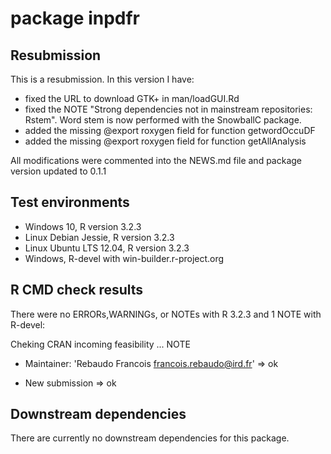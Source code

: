 # package inpdfr

## Resubmission
This is a resubmission. In this version I have:
* fixed the URL to download GTK+ in man/loadGUI.Rd
* fixed the NOTE "Strong dependencies not in mainstream repositories: Rstem". Word stem is now performed with the SnowballC package.
* added the missing @export roxygen field for function getwordOccuDF
* added the missing @export roxygen field for function getAllAnalysis

All modifications were commented into the NEWS.md file and package version updated to 0.1.1

## Test environments
* Windows 10, R version 3.2.3
* Linux Debian Jessie, R version 3.2.3
* Linux Ubuntu LTS 12.04, R version 3.2.3
* Windows, R-devel with win-builder.r-project.org

## R CMD check results
There were no ERRORs,WARNINGs, or NOTEs with R 3.2.3 and 1 NOTE with R-devel:

Cheking CRAN incoming feasibility ... NOTE

* Maintainer: 'Rebaudo Francois <francois.rebaudo@ird.fr>'
=> ok

* New submission
=> ok

## Downstream dependencies
There are currently no downstream dependencies for this package.
